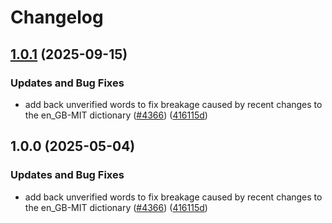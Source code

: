 # Changelog

## [1.0.1](https://github.com/Omcsesz/cspell-dicts/compare/@internal/en-freq@1.0.0...@internal/en-freq@1.0.1) (2025-09-15)


### Updates and Bug Fixes

* add back unverified words to fix breakage caused by recent changes to the en_GB-MIT dictionary  ([#4366](https://github.com/Omcsesz/cspell-dicts/issues/4366)) ([416115d](https://github.com/Omcsesz/cspell-dicts/commit/416115dec22567d94fb0246b64489fcfdddfc988))

## 1.0.0 (2025-05-04)


### Updates and Bug Fixes

* add back unverified words to fix breakage caused by recent changes to the en_GB-MIT dictionary  ([#4366](https://github.com/streetsidesoftware/cspell-dicts/issues/4366)) ([416115d](https://github.com/streetsidesoftware/cspell-dicts/commit/416115dec22567d94fb0246b64489fcfdddfc988))
